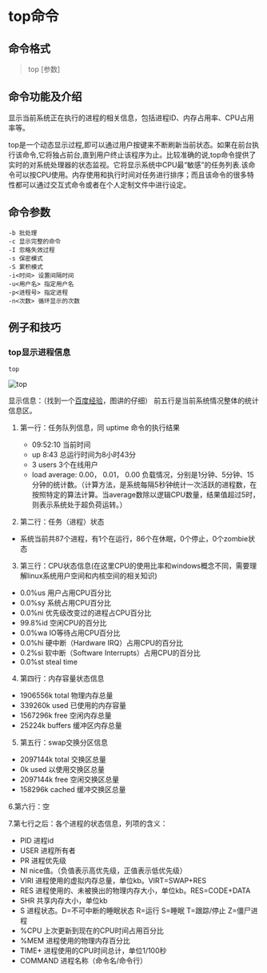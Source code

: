 # top命令 #

## 命令格式 ##
> top [参数]

## 命令功能及介绍 ##

显示当前系统正在执行的进程的相关信息，包括进程ID、内存占用率、CPU占用率等。

top是一个动态显示过程,即可以通过用户按键来不断刷新当前状态。如果在前台执行该命令,它将独占前台,直到用户终止该程序为止。比较准确的说,top命令提供了实时的对系统处理器的状态监视。它将显示系统中CPU最“敏感”的任务列表.该命令可以按CPU使用。内存使用和执行时间对任务进行排序；而且该命令的很多特性都可以通过交互式命令或者在个人定制文件中进行设定。

## 命令参数 ##

    -b 批处理
    -c 显示完整的命令
    -I 忽略失效过程
    -s 保密模式
    -S 累积模式
    -i<时间> 设置间隔时间
    -u<用户名> 指定用户名
    -p<进程号> 指定进程
    -n<次数> 循环显示的次数

## 例子和技巧 ##

### top显示进程信息 ###
    top

![top](https://github.com/tks6754/Photos01/raw/master/top.JPG)

显示信息：（找到一个[百度经验](http://jingyan.baidu.com/article/4d58d5412917cb9dd4e9c0ed.html)，图讲的仔细）
前五行是当前系统情况整体的统计信息区。

 1. 第一行：任务队列信息，同 uptime 命令的执行结果
    - 09:52:10  当前时间
    - up 8:43  总运行时间为8小时43分
    - 3 users  3个在线用户
    - load average: 0.00， 0.01， 0.00  负载情况，分别是1分钟、5分钟、15分钟的统计数。（计算方法，是系统每隔5秒钟统计一次活跃的进程数，在按照特定的算法计算。当average数除以逻辑CPU数量，结果值超过5时，则表示系统处于超负荷运转。）

 2. 第二行：任务（进程）状态

  - 系统当前共87个进程，有1个在运行，86个在休眠，0个停止，0个zombie状态

 3. 第三行：CPU状态信息(在这里CPU的使用比率和windows概念不同，需要理解linux系统用户空间和内核空间的相关知识)

  - 0.0%us  用户占用CPU百分比
  - 0.0%sy  系统占用CPU百分比
  - 0.0%ni  优先级改变过的进程占CPU百分比
  - 99.8%id  空闲CPU的百分比
  - 0.0%wa  IO等待占用CPU百分比
  - 0.0%hi  硬中断（Hardware IRQ）占用CPU的百分比
  - 0.2%si  软中断（Software Interrupts）占用CPU的百分比
  - 0.0%st  steal time

 4. 第四行：内存容量状态信息

  - 1906556k total  物理内存总量
  - 339260k used  已使用的内存容量
  - 1567296k free  空闲内存总量
  - 25224k buffers  缓冲区内存总量

 5. 第五行：swap交换分区信息

  - 2097144k total  交换区总量
  - 0k used  以使用交换区总量
  - 2097144k free  空闲交换区总量
  - 158296k cached  缓冲交换区总量

 6.第六行：空

 7.第七行之后：各个进程的状态信息，列项的含义：

  - PID  进程id
  - USER  进程所有者
  - PR  进程优先级
  - NI  nice值。（负值表示高优先级，正值表示低优先级）
  - VIRI  进程使用的虚拟内存总量，单位kb。VIRT=SWAP+RES
  - RES  进程使用的、未被换出的物理内存大小，单位kb。RES=CODE+DATA
  - SHR  共享内存大小，单位kb
  - S  进程状态。D=不可中断的睡眠状态 R=运行 S=睡眠 T=跟踪/停止 Z=僵尸进程
  - %CPU  上次更新到现在的CPU时间占用百分比
  - %MEM  进程使用的物理内存百分比
  - TIME+  进程使用的CPU时间总计，单位1/100秒
  - COMMAND  进程名称（命令名/命令行）
